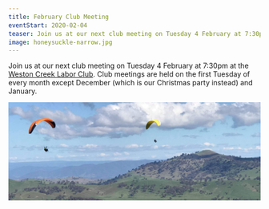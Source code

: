 ```yaml
---
title: February Club Meeting
eventStart: 2020-02-04
teaser: Join us at our next club meeting on Tuesday 4 February at 7:30pm at the [Weston Creek Labor Club](https://goo.gl/maps/6EtdRPvfNiqLgX2U7).
image: honeysuckle-narrow.jpg
---
```

Join us at our next club meeting on Tuesday 4 February at 7:30pm at the [Weston Creek Labor Club](https://goo.gl/maps/6EtdRPvfNiqLgX2U7).
Club meetings are held on the first Tuesday of every month except December (which is our Christmas party instead) and January. 

![Some local pilots enjoying the Honeysuckle site, near Tumut](/images/honeysuckle-narrow.jpg)

